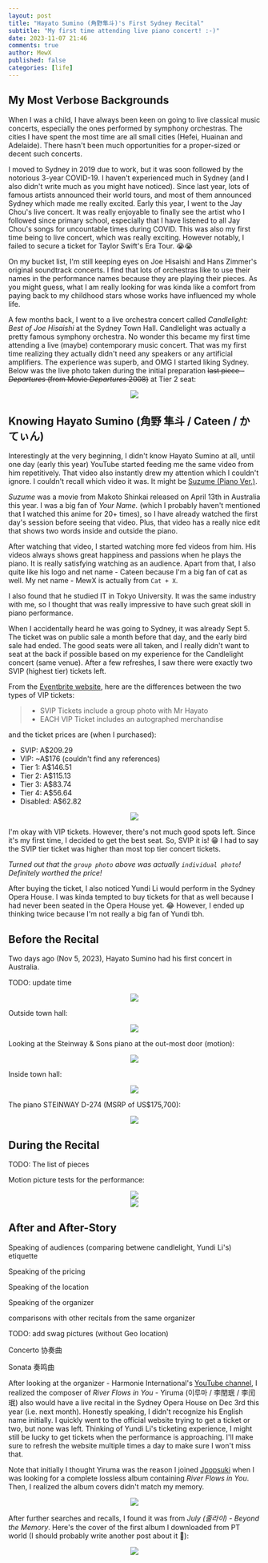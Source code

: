 ```yaml
---
layout: post
title: "Hayato Sumino (角野隼斗)'s First Sydney Recital"
subtitle: "My first time attending live piano concert! :-)"
date: 2023-11-07 21:46
comments: true
author: MewX
published: false
categories: [life]
---
```


## My Most Verbose Backgrounds

When I was a child, I have always been keen on going to live classical music concerts, especially the ones performed by symphony orchestras.
The cities I have spent the most time are all small cities (Hefei, Huainan and Adelaide).
There hasn't been much opportunities for a proper-sized or decent such concerts.

I moved to Sydney in 2019 due to work, but it was soon followed by the notorious 3-year COVID-19.
I haven't experienced much in Sydney (and I also didn't write much as you might have noticed).
Since last year, lots of famous artists announced their world tours, and most of them announced Sydney which made me really excited.
Early this year, I went to the Jay Chou's live concert. It was really enjoyable to finally see the artist who I followed since primary school,
especially that I have listened to all Jay Chou's songs for uncountable times during COVID.
This was also my first time being to live concert, which was really exciting.
However notably, I failed to secure a ticket for Taylor Swift's Era Tour. 😭😭

On my bucket list, I'm still keeping eyes on Joe Hisaishi and Hans Zimmer's original soundtrack concerts.
I find that lots of orchestras like to use their names in the performance names because they are playing their pieces.
As you might guess, what I am really looking for was kinda like a comfort from paying back to my childhood stars whose works have influenced my whole life.

A few months back, I went to a live orchestra concert called _Candlelight: Best of Joe Hisaishi_ at the Sydney Town Hall.
Candlelight was actually a pretty famous symphony orchestra.
No wonder this became my first time attending a live (maybe) contemporary music concert. 
That was my first time realizing they actually didn't need any speakers or any artificial amplifiers. 
The experience was superb, and OMG I started liking Sydney.
Below was the live photo taken during the initial preparation ~~last piece - _Departures_ (from Movie _Departures_ 2008)~~ at Tier 2 seat:

<center><img src="{{ site.cdn }}imgs/202311/PXL_20230317_092926800.live.jpg" data-live-photo="{{ site.cdn }}imgs/202311/PXL_20230317_092926800.live.mp4" style="max-width:100%;"/></center>

## Knowing Hayato Sumino (角野 隼斗 / Cateen / かてぃん)

Interestingly at the very beginning, I didn't know Hayato Sumino at all, until one day (early this year) YouTube started feeding me the same video from him repetitively.
That video also instantly drew my attention which I couldn't ignore.
I couldn't recall which video it was. It might be [Suzume (Piano Ver.)](https://www.youtube.com/watch?v=vlELy-EVLNw).

_Suzume_ was a movie from Makoto Shinkai released on April 13th in Australia this year.
I was a big fan of _Your Name._ (which I probably haven't mentioned that I watched this anime for 20+ times),
so I have already watched the first day's session before seeing that video.
Plus, that video has a really nice edit that shows two words inside and outside the piano.

After watching that video, I started watching more fed videos from him.
His videos always shows great happiness and passions when he plays the piano.
It is really satisfying watching as an audience.
Apart from that, I also quite like his logo and net name - Cateen because I'm a big fan of cat as well.
My net name - MewX is actually from `Cat + X`.

I also found that he studied IT in Tokyo University.
It was the same industry with me, so I thought that was really impressive to have such great skill in piano performance.

When I accidentally heard he was going to Sydney, it was already Sept 5.
The ticket was on public sale a month before that day, and the early bird sale had ended.
The good seats were all taken, and I really didn't want to seat at the back if possible based on my experience for the Candlelight concert (same venue).
After a few refreshes, I saw there were exactly two SVIP (highest tier) tickets left.


From the [Eventbrite website](https://web.archive.org/web/20231016044305/https://www.eventbrite.com.au/e/2023-hayato-sumino-piano-recital-in-sydney-tickets-680599931717),
here are the differences between the two types of VIP tickets:

> - SVIP Tickets include a group photo with Mr Hayato
> - EACH VIP Ticket includes an autographed merchandise

and the ticket prices are (when I purchased):
- SVIP: A$209.29
- VIP: ~A$176 (couldn't find any references)
- Tier 1: A$146.51
- Tier 2: A$115.13
- Tier 3: A$83.74
- Tier 4: A$56.64
- Disabled: A$62.82

<center><img src="{{ site.cdn }}imgs/202311/hayato-sumino-venue-map.png" style="max-width:50%;"/></center>

I'm okay with VIP tickets. However, there's not much good spots left.
Since it's my first time, I decided to get the best seat. So, SVIP it is! 😁
I had to say the SVIP tier ticket was higher than most top tier concert tickets.

_Turned out that the `group photo` above was actually `individual photo`! Definitely worthed the price!_

After buying the ticket, I also noticed Yundi Li would perform in the Sydney Opera House.
I was kinda tempted to buy tickets for that as well because I had never been seated in the Opera House yet. 😂
However, I ended up thinking twice because I'm not really a big fan of Yundi tbh.

## Before the Recital

Two days ago (Nov 5, 2023), Hayato Sumino had his first concert in Australia.

TODO: update time

<center><img src="{{ site.cdn }}imgs/202311/PXL_20231105_103035341.jpg" style="max-width:100%;"/></center>



Outside town hall:

<center><img src="{{ site.cdn }}imgs/202311/PXL_20231105_074344779.jpg" style="max-width:100%;"/></center>

Looking at the Steinway & Sons piano at the out-most door (motion):

<center><img src="{{ site.cdn }}imgs/202311/PXL_20231105_075802371.live.jpg" data-live-photo="{{ site.cdn }}imgs/202311/PXL_20231105_075802371.live.mp4" style="max-width:100%;"/></center>

Inside town hall:

<center><img src="{{ site.cdn }}imgs/202311/PXL_20231105_080255845.jpg" style="max-width:100%;"/></center>

The piano STEINWAY D-274 (MSRP of US$175,700):

<center><img src="{{ site.cdn }}imgs/202311/PXL_20231105_091144583.jpg" style="max-width:100%;"/></center>

## During the Recital

TODO: The list of pieces

Motion picture tests for the performance:

<center><img src="{{ site.cdn }}imgs/202311/PXL_20231105_082444897.live.jpg" data-live-photo="{{ site.cdn }}imgs/202311/PXL_20231105_082444897.live.mp4" style="max-width:100%;"/></center>

<center><img src="{{ site.cdn }}imgs/202311/PXL_20231105_094250953.live.jpg" data-live-photo="{{ site.cdn }}imgs/202311/PXL_20231105_094250953.live.mp4" style="max-width:100%;"/></center>

## After and After-Story


Speaking of audiences (comparing betwene candlelight, Yundi Li's)
etiquette

Speaking of the pricing


Speaking of the location

Speaking of the organizer

comparisons with other recitals from the same organizer



TODO: add swag pictures (without Geo location)

Concerto 协奏曲

Sonata 奏鸣曲


After looking at the organizer - Harmonie International's [YouTube channel](https://www.youtube.com/@harmonietube),
I realized the composer of _River Flows in You_ - Yiruma (이루마 / 李閏珉 / 李闰珉) also would have a live recital in the Sydney Opera House on Dec 3rd this year (i.e. next month).
Honestly speaking, I didn't recognize his English name initially.
I quickly went to the official website trying to get a ticket or two, but none was left.
Thinking of Yundi Li's ticketing experience, I might still be lucky to get tickets when the performance is approaching.
I'll make sure to refresh the website multiple times a day to make sure I won't miss that.

Note that initially I thought Yiruma was the reason I joined [Jpopsuki](https://web.archive.org/web/20231102202218/https://wiki.installgentoo.com/index.php/Private_trackers)
when I was looking for a complete lossless album containing _River Flows in You_.
Then, I realized the album covers didn't match my memory.

<center><img src="{{ site.cdn }}imgs/202311/yiruma-best-of-album-cover.jpg" style="max-width:50%;"/></center>

After further searches and recalls, I found it was from _July (줄라이) - Beyond the Memory_.
Here's the cover of the first album I downloaded from PT world (I should probably write another post about it 👻):

<center><img src="{{ site.cdn }}imgs/202311/july-beyond-the-memory-album-cover.jpg" style="max-width:50%;"/></center>


